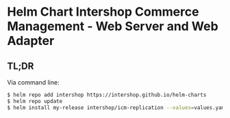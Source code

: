 # Helm Chart Intershop Commerce Management - Web Server and Web Adapter

## TL;DR
Via command line:
```bash
$ helm repo add intershop https://intershop.github.io/helm-charts
$ helm repo update
$ helm install my-release intershop/icm-replication --values=values.yaml --namespace icm
```
